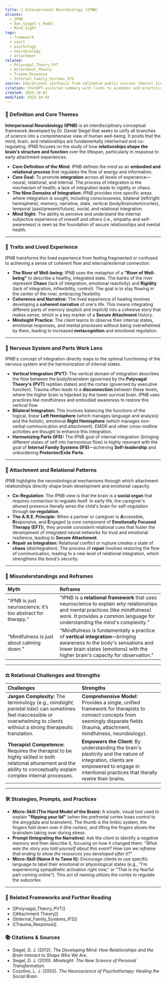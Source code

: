 ```yaml
---
title: 🧠 Interpersonal Neurobiology (IPNB)
aliases:
  - IPNB
  - Dan_Siegel's_Model
  - Mind_Sight
tags:
  - framework
  - vault
  - psychology
  - neurobiology
  - attachment
related:
  - Polyvagal_Theory_PVT
  - Attachment_Theory
  - Trauma_Response
  - Internal_Family_Systems_IFS
source: Educational synthesis from validated public sources (Daniel Siegel's model)
citation: ChatGPT-assisted summary with links to academic and practitioner materials
created: 2025-10-02
modified: 2025-10-02
---
```


<!-- @format -->

### 🧩 Definition and Core Themes

**Interpersonal Neurobiology (IPNB)** is an interdisciplinary conceptual framework developed by Dr. Daniel Siegel that seeks to unify all branches of science into a comprehensive view of human well-being. It posits that the mind, brain, and relationships are fundamentally intertwined and co-regulating. IPNB focuses on the study of how **relationships shape the brain's structure and function** over the lifespan, particularly in response to early attachment experiences.

- **Core Definition of the Mind:** IPNB defines the mind as an **embodied and relational process** that regulates the flow of energy and information.
- **Core Goal:** To promote **integration** across all levels of experience—neural, relational, and internal. The process of integration is the mechanism of health; a lack of integration leads to rigidity or chaos.
- **The Nine Domains of Integration:** IPNB provides nine specific areas where integration is sought, including consciousness, bilateral (left/right hemisphere), memory, narrative, state, vertical (body/brainstem/cortex), temporal (past/present/future), social, and relational integration.
- **Mind Sight:** The ability to perceive and understand the internal subjective experience of oneself and others (i.e., empathy and self-awareness) is seen as the foundation of secure relationships and mental health.

---

### 🌿 Traits and Lived Experience

IPNB transforms the lived experience from feeling fragmented or confused to achieving a sense of coherent flow and internal/external connection.

- **The River of Well-being:** IPNB uses the metaphor of a **"River of Well-being"** to describe a healthy, integrated state. The banks of the river represent **Chaos** (lack of integration, emotional reactivity) and **Rigidity** (lack of integration, inflexibility, control). The goal is to stay flowing in the center of the river, embracing flexibility.
- **Coherence and Narrative:** The lived experience of healing involves developing a **coherent narrative** of one's life. This means integrating different parts of memory (explicit and implicit) into a cohesive story that makes sense, which is a key marker of a **Secure Attachment** history.
- **Mindsight Practice:** The client learns to observe their internal states, emotional responses, and mental processes without being overwhelmed by them, leading to increased **metacognition** and emotional regulation.

---

### 🧠 Nervous System and Parts Work Lens

IPNB's concept of integration directly maps to the optimal functioning of the nervous system and the harmonization of internal states.

- **Vertical Integration (PVT):** The vertical domain of integration describes the flow between the body/brainstem (governed by the **Polyvagal Theory's (PVT)** reptilian states) and the cortex (governed by executive function). Trauma often leads to a **disconnection** between these levels, where the higher brain is hijacked by the lower survival brain. IPNB uses practices like mindfulness and embodied awareness to restore this vertical flow.
- **Bilateral Integration:** This involves balancing the functions of the logical, linear **Left Hemisphere** (which manages language and analysis) and the holistic, emotional **Right Hemisphere** (which manages non-verbal communication and attachment). EMDR and other cross-midline activities are thought to enhance this integration.
- **Harmonizing Parts (IFS):** The IPNB goal of internal integration (bringing different states of self into harmonious flow) is highly resonant with the goal of **Internal Family Systems (IFS)**—achieving **Self-leadership** and unburdening **Protector/Exile Parts**.

---

### 💞 Attachment and Relational Patterns

IPNB highlights the neurobiological mechanisms through which attachment relationships directly shape brain development and emotional capacity.

- **Co-Regulation:** The IPNB view is that the brain is a **social organ** that requires connection to regulate itself. In early life, the caregiver's attuned presence literally wires the child's brain for self-regulation through **co-regulation**.
- **The A.R.E. Principle:** When a partner or caregiver is **A**ccessible, **R**esponsive, and **E**ngaged (a core component of **Emotionally Focused Therapy (EFT)**), they provide consistent relational cues that foster the development of integrated neural networks for trust and emotional resilience, leading to **Secure Attachment**.
- **Repair as Integration:** Relational conflict or rupture creates a state of **chaos** (disintegration). The process of **repair** involves restoring the flow of communication, leading to a new level of relational integration, which strengthens the bond's security.

---

### 🔄 Misunderstandings and Reframes

| Myth                                                        | Reframe                                                                                                                                                                                                         |
| :---------------------------------------------------------- | :-------------------------------------------------------------------------------------------------------------------------------------------------------------------------------------------------------------- |
| "IPNB is just neuroscience; it’s too abstract for therapy." | "IPNB is a **relational framework** that uses neuroscience to explain _why_ relationships and mental practices (like mindfulness) work. It provides a common language for understanding the mind's complexity." |
| "Mindfulness is just about calming down."                   | "Mindfulness is fundamentally a practice of **vertical integration**—bringing awareness to the body's sensations and lower brain states (emotions) with the higher brain's capacity for observation."           |

---

### ⚖️ Relational Challenges and Strengths

| Challenges                                                                                                                                                                       | Strengths                                                                                                                                                                                    |
| :------------------------------------------------------------------------------------------------------------------------------------------------------------------------------- | :------------------------------------------------------------------------------------------------------------------------------------------------------------------------------------------- |
| **Jargon Complexity:** The terminology (e.g., _mindsight_, _parietal lobe_) can sometimes feel inaccessible or overwhelming to clients without a strong therapeutic translation. | **Comprehensive Model:** Provides a single, unified framework for therapists to connect concepts from seemingly disparate fields (trauma, attachment, mindfulness, neurobiology).            |
| **Therapist Competence:** Requires the therapist to be highly skilled in both relational attunement and the ability to conceptually explain complex internal processes.          | **Empowers the Client:** By understanding the brain's plasticity and the nature of integration, clients are empowered to engage in intentional practices that literally rewire their brains. |

---

### 🛠️ Strategies, Prompts, and Practices

- **Micro-Skill (The Hand Model of the Brain):** A simple, visual tool used to explain **"flipping your lid"** (when the prefrontal cortex loses control to the amygdala and brainstem). The thumb is the limbic system, the fingers fold down over it (the cortex), and lifting the fingers shows the brainstem taking over during stress.
- **Prompt (Integrating the Narrative):** Ask the client to identify a negative memory and then describe it, focusing on how it changed them: _"What was the story you told yourself about this event? How can we reframe that ending to show the resources you developed after it?"_
- **Micro-Skill (Name It to Tame It):** Encourage clients to use specific language to label their emotional or physiological states (e.g., "I'm experiencing sympathetic activation right now," or "That is my fearful part coming online"). This act of naming utilizes the cortex to regulate the subcortex.

---

### 🔗 Related Frameworks and Further Reading

- [[Polyvagal_Theory_PVT]]
- [[Attachment Theory]]
- [[Internal_Family_Systems_IFS]]
- [[Trauma_Response]]

### 📚 Citations & Sources

- Siegel, D. J. (2012). _The Developing Mind: How Relationships and the Brain Interact to Shape Who We Are._
- Siegel, D. J. (2010). _Mindsight: The New Science of Personal Transformation._
- Cozolino, L. J. (2002). _The Neuroscience of Psychotherapy: Healing the Social Brain._
